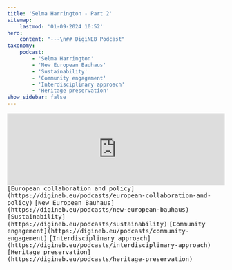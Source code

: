 ```yaml
---
title: 'Selma Harrington - Part 2'
sitemap:
    lastmod: '01-09-2024 10:52'
hero:
    content: "---\n## DigiNEB Podcast"
taxonomy:
    podcast:
        - 'Selma Harrington'
        - 'New European Bauhaus'
        - 'Sustainability'
        - 'Community engagement'
        - 'Interdisciplinary approach'
        - 'Heritage preservation'
show_sidebar: false
---
```


<iframe width="100%" height="166" scrolling="no" frameborder="no" allow="autoplay" src="https://w.soundcloud.com/player/?url=https%3A//api.soundcloud.com/tracks/1908140915&color=%234b4815&auto_play=false&hide_related=false&show_comments=true&show_user=true&show_reposts=false&show_teaser=false"></iframe>
<kbd>[European collaboration and policy](https://digineb.eu/podcasts/european-collaboration-and-policy)</kbd>
<kbd>[New European Bauhaus](https://digineb.eu/podcasts/new-european-bauhaus)</kbd>
<kbd>[Sustainability](https://digineb.eu/podcasts/sustainability)</kbd>
<kbd>[Community engagement](https://digineb.eu/podcasts/community-engagement)</kbd>
<kbd>[Interdisciplinary approach](https://digineb.eu/podcasts/interdisciplinary-approach)</kbd>
<kbd>[Heritage preservation](https://digineb.eu/podcasts/heritage-preservation)</kbd>